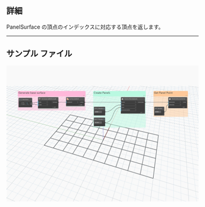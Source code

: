 ## 詳細
PanelSurface の頂点のインデックスに対応する頂点を返します。
___
## サンプル ファイル

![GetVertex](./Autodesk.DesignScript.Geometry.PanelSurface.GetVertex_img.jpg)
